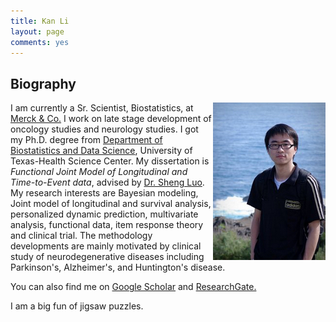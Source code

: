 ```yaml
---
title: Kan Li
layout: page
comments: yes
---
```

## Biography

<img align="right" src="image/avatar.jpg">

I am currently a Sr. Scientist, Biostatistics, at<a href="http://www.merck.com/index.html/" target="_blank"> Merck \& Co.</a> I work on late stage development of oncology studies and neurology studies. I got my Ph.D. degree from <a href="https://sph.uth.edu/divisions/biostatistics/" target="_blank">Department of Biostatistics and Data Science</a>, University of Texas-Health Science Center. My dissertation is *Functional Joint Model of Longitudinal and Time-to-Event data*, advised by <a href="https://scholars.duke.edu/person/sheng.luo" target="_blank">Dr. Sheng Luo</a>. My research interests are Bayesian modeling, Joint model of longitudinal and survival analysis, personalized dynamic prediction, multivariate analysis, functional data, item response theory and clinical trial. The methodology developments are mainly motivated by clinical study of neurodegenerative diseases including Parkinson's, Alzheimer's, and Huntington's disease. 

You can also find me on <a href="https://scholar.google.com/citations?user=sHHdXr8AAAAJ&hl=en6" target="_blank"> Google Scholar</a> and  <a href="https://www.researchgate.net/profile/Kan_Li9?ev=hdr_xprf" target="_blank"> ResearchGate.</a><br>

I am a big fun of jigsaw puzzles. 



